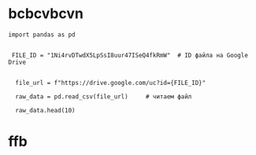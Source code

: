 # bcbcvbcvn

    import pandas as pd

  
     FILE_ID = "1Ni4rvDTwdX5LpSsI8uur47ISeQ4fkRmW"  # ID файла на Google Drive


      file_url = f"https://drive.google.com/uc?id={FILE_ID}"

      raw_data = pd.read_csv(file_url)     # читаем файл

      raw_data.head(10) 
# ffb
